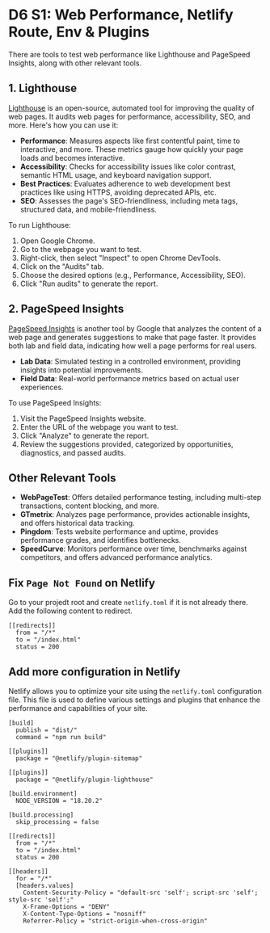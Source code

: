 # D6 S1: Web Performance, Netlify Route, Env & Plugins

There are tools to test web performance like Lighthouse and PageSpeed Insights, along with other relevant tools.

## 1. Lighthouse

[Lighthouse](https://developers.google.com/web/tools/lighthouse) is an open-source, automated tool for improving the quality of web pages. It audits web pages for performance, accessibility, SEO, and more. Here's how you can use it:

- **Performance**: Measures aspects like first contentful paint, time to interactive, and more. These metrics gauge how quickly your page loads and becomes interactive.
- **Accessibility**: Checks for accessibility issues like color contrast, semantic HTML usage, and keyboard navigation support.
- **Best Practices**: Evaluates adherence to web development best practices like using HTTPS, avoiding deprecated APIs, etc.
- **SEO**: Assesses the page's SEO-friendliness, including meta tags, structured data, and mobile-friendliness.

To run Lighthouse:

1. Open Google Chrome.
2. Go to the webpage you want to test.
3. Right-click, then select "Inspect" to open Chrome DevTools.
4. Click on the "Audits" tab.
5. Choose the desired options (e.g., Performance, Accessibility, SEO).
6. Click "Run audits" to generate the report.

## 2. PageSpeed Insights

[PageSpeed Insights](https://developers.google.com/speed/pagespeed/insights) is another tool by Google that analyzes the content of a web page and generates suggestions to make that page faster. It provides both lab and field data, indicating how well a page performs for real users.

- **Lab Data**: Simulated testing in a controlled environment, providing insights into potential improvements.
- **Field Data**: Real-world performance metrics based on actual user experiences.

To use PageSpeed Insights:

1. Visit the PageSpeed Insights website.
2. Enter the URL of the webpage you want to test.
3. Click "Analyze" to generate the report.
4. Review the suggestions provided, categorized by opportunities, diagnostics, and passed audits.

## Other Relevant Tools

- **WebPageTest**: Offers detailed performance testing, including multi-step transactions, content blocking, and more.
- **GTmetrix**: Analyzes page performance, provides actionable insights, and offers historical data tracking.
- **Pingdom**: Tests website performance and uptime, provides performance grades, and identifies bottlenecks.
- **SpeedCurve**: Monitors performance over time, benchmarks against competitors, and offers advanced performance analytics.

## Fix `Page Not Found` on Netlify
Go to your projedt root and create `netlify.toml` if it is not already there. Add the following content to redirect.
```
[[redirects]]
  from = "/*"
  to = "/index.html"
  status = 200
```

## Add more configuration in Netlify
Netlify allows you to optimize your site using the `netlify.toml` configuration file. This file is used to define various settings and plugins that enhance the performance and capabilities of your site.
```
[build]
  publish = "dist/"
  command = "npm run build"

[[plugins]]
  package = "@netlify/plugin-sitemap"

[[plugins]]
  package = "@netlify/plugin-lighthouse"

[build.environment]
  NODE_VERSION = "18.20.2"

[build.processing]
  skip_processing = false

[[redirects]]
  from = "/*"
  to = "/index.html"
  status = 200

[[headers]]
  for = "/*"
  [headers.values]
    Content-Security-Policy = "default-src 'self'; script-src 'self'; style-src 'self';"
    X-Frame-Options = "DENY"
    X-Content-Type-Options = "nosniff"
    Referrer-Policy = "strict-origin-when-cross-origin"
```